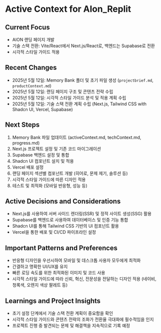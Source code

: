 # Active Context for AIon_Replit

## Current Focus
- AION 랜딩 페이지 개발
- 기술 스택 전환: Vite/React에서 Next.js/React로, 백엔드는 Supabase로 전환
- 시각적 스타일 가이드 적용

## Recent Changes
- 2025년 5월 12일: Memory Bank 폴더 및 초기 파일 생성 (`projectbrief.md`, `productContext.md`)
- 2025년 5월 12일: 랜딩 페이지 구조 및 콘텐츠 전략 수립
- 2025년 5월 12일: 시각적 스타일 가이드 분석 및 적용 계획 수립
- 2025년 5월 12일: 기술 스택 전환 계획 수립 (Next.js, Tailwind CSS with Shadcn UI, Vercel, Supabase)

## Next Steps
1. Memory Bank 파일 업데이트 (activeContext.md, techContext.md, progress.md)
2. Next.js 프로젝트 설정 및 기존 코드 마이그레이션
3. Supabase 백엔드 설정 및 통합
4. Shadcn UI 컴포넌트 설치 및 적용
5. Vercel 배포 설정
6. 랜딩 페이지 섹션별 컴포넌트 개발 (히어로, 문제 제기, 솔루션 등)
7. 시각적 스타일 가이드에 따른 디자인 적용
8. 테스트 및 최적화 (모바일 반응형, 성능 등)

## Active Decisions and Considerations
- Next.js를 사용하여 서버 사이드 렌더링(SSR) 및 정적 사이트 생성(SSG) 활용
- Supabase를 백엔드로 사용하여 데이터베이스 및 인증 기능 통합
- Shadcn UI를 통해 Tailwind CSS 기반의 UI 컴포넌트 활용
- Vercel을 통한 배포 및 CI/CD 파이프라인 설정

## Important Patterns and Preferences
- 반응형 디자인을 우선시하여 모바일 및 데스크톱 사용자 모두에게 최적화
- 간결하고 명확한 UI/UX를 유지
- 빠른 로딩 속도를 위한 최적화된 이미지 및 코드 사용
- 시각적 스타일 가이드에 따라 신뢰, 혁신, 전문성을 전달하는 디자인 적용 (네이비, 청록색, 오렌지 색상 팔레트 등)

## Learnings and Project Insights
- 초기 설정 단계에서 기술 스택 전환 계획이 중요함을 확인
- 시각적 스타일 가이드와 콘텐츠 전략의 조화가 전환율 극대화에 필수적임을 인지
- 프로젝트 진행 중 발견되는 문제 및 해결책을 지속적으로 기록 예정
